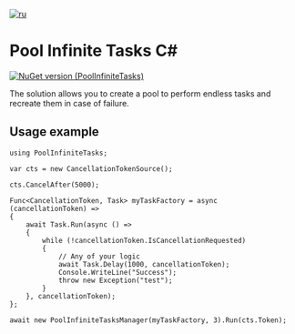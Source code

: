 [![ru](https://img.shields.io/badge/lang-ru-green.svg)](./README.ru.md)

# Pool Infinite Tasks C#

[![NuGet version (PoolInfiniteTasks)](https://img.shields.io/nuget/v/PoolInfiniteTasks.svg?style=flat-square)](https://www.nuget.org/packages/PoolInfiniteTasks)


The solution allows you to create a pool to perform endless tasks and recreate them in case of failure.

## Usage example

```
using PoolInfiniteTasks;

var cts = new CancellationTokenSource();

cts.CancelAfter(5000);

Func<CancellationToken, Task> myTaskFactory = async (cancellationToken) =>
{
    await Task.Run(async () =>
    {
        while (!cancellationToken.IsCancellationRequested)
        {
            // Any of your logic            
            await Task.Delay(1000, cancellationToken);
            Console.WriteLine("Success");
            throw new Exception("test");
        }
    }, cancellationToken);
};

await new PoolInfiniteTasksManager(myTaskFactory, 3).Run(cts.Token);
```
